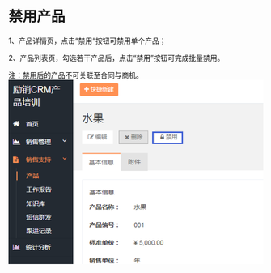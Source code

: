 # 禁用产品

1、产品详情页，点击“禁用“按钮可禁用单个产品；

2、产品列表页，勾选若干产品后，点击“禁用”按钮可完成批量禁用。

注：禁用后的产品不可关联至合同与商机。![](/assets/lix产品禁用.png)

